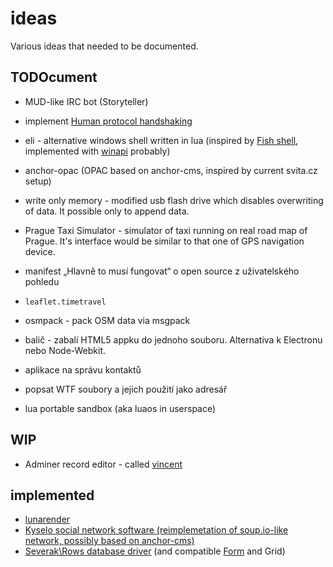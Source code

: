 # ideas
Various ideas that needed to be documented.

## TODOcument

- MUD-like IRC bot (Storyteller)
- implement [Human protocol handshaking](https://medium.com/message/human-protocol-handshaking-84340025e01d)

- eli - alternative windows shell written in lua (inspired by [Fish shell](http://fishshell.com/), implemented with [winapi](https://github.com/stevedonovan/winapi) probably)
- anchor-opac (OPAC based on anchor-cms, inspired by current svita.cz setup)
- write only memory - modified usb flash drive which disables overwriting of data. It possible only to append data.
- Prague Taxi Simulator - simulator of taxi running on real road map of Prague. It's interface would be similar to that one of GPS navigation device.
- manifest „Hlavně to musí fungovat“ o open source z uživatelského pohledu
- `leaflet.timetravel`
- osmpack - pack OSM data via msgpack
- balič - zabalí HTML5 appku do jednoho souboru. Alternativa k Electronu nebo Node-Webkit.
- aplikace na správu kontaktů
- popsat WTF soubory a jejich použití jako adresář
- lua portable sandbox (aka luaos in userspace)

## WIP

- Adminer record editor - called [vincent](https://github.com/severak/vincent)

## implemented

- [lunarender](https://github.com/severak/lunarender)
- [Kyselo social network software (reimplemetation of soup.io-like network, possibly based on anchor-cms)](https://github.com/severak/kyselo)
- [Severak\Rows database driver](https://github.com/severak/kyselo/tree/master/lib/severak/database) (and compatible [Form](https://github.com/severak/kyselo/tree/master/lib/severak/forms) and Grid)
